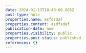 ```yaml
---
date: 2024-01-13T18:40:09.885Z
post-type: note
properties.name: asfdsdaf
properties.content: asdfsdaf
publication-date: now
properties.visibility: public
properties.post-status: published
references: {}
---
```

